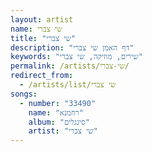```yaml
---
layout: artist
name: שי צברי
title: "שי צברי"
description: "דף האמן שי צברי"
keywords: "שירים, מוזיקה, שי צברי"
permalink: /artists/שי-צברי/
redirect_from:
  - /artists/list/שי צברי
songs:
  - number: "33490"
    name: "רחמנא"
    album: "סינגלים"
    artist: "שי צברי"
---
```

